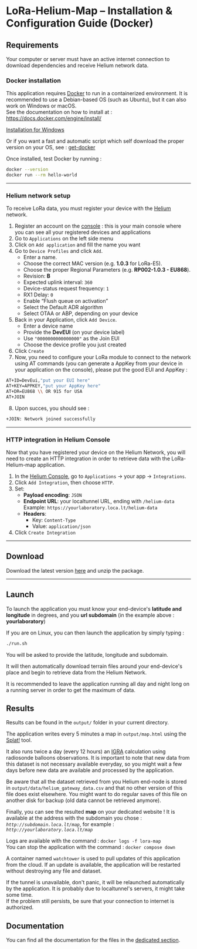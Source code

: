 # LoRa-Helium-Map – Installation & Configuration Guide (Docker)

## Requirements

Your computer or server must have an active internet connection to download dependencies and receive Helium network data.

### Docker installation

This application requires [Docker](https://www.docker.com/) to run in a containerized environment. It is recommended to use a Debian-based OS (such as Ubuntu), but it can also work on Windows or macOS.  
See the documentation on how to install at : https://docs.docker.com/engine/install/

[Installation for Windows](https://docs.docker.com/desktop/setup/install/windows-install/)

Or if you want a fast and automatic script which self download the proper version on your OS, see : [get-docker](https://get.docker.com/)

Once installed, test Docker by running :
```bash
docker --version
docker run --rm hello-world
```

---

### Helium network setup

To receive LoRa data, you must register your device with the [Helium](https://www.helium.com/) network.

1.  Register an account on the [console](https://console.helium-iot.xyz/front/) : this is your main console where you can see all your registered devices and applications
2.  Go to `Applications` on the left side menu
3.  Click on `Add application` and fill the name you want
3. Go to `Device Profiles` and click `Add`.
   - Enter a name.
   - Choose the correct MAC version (e.g. **1.0.3** for LoRa-E5).
   - Choose the proper Regional Parameters (e.g. **RP002-1.0.3 - EU868**).
   - Revision: **B**
   - Expected uplink interval: `360`
   - Device-status request frequency: `1`
   - RX1 Delay: `0`
   - Enable “Flush queue on activation”
   - Select the Default ADR algorithm
   - Select OTAA or ABP, depending on your device
5. Back in your Application, click `Add Device`.
   - Enter a device name
   - Provide the **DevEUI** (on your device label)
   - Use `"0000000000000000"` as the Join EUI
   - Choose the device profile you just created
6. Click `Create`
7. Now, you need to configure your LoRa module to connect to the network using AT commands (you can generate a AppKey from your device in your application on the console), please put the good EUI and AppKey :

```bash
AT+ID=DevEui,"put your EUI here"
AT+KEY=APPKEY,"put your AppKey here"
AT+DR=EU868 \\ OR 915 for USA
AT+JOIN
```
8.  Upon succes, you should see :
```bash
+JOIN: Network joined successfully
```

---

### HTTP integration in Helium Console

Now that you have registered your device on the Helium Network, you will need to create an HTTP integration in order to retrieve data with the LoRa-Helium-map application.

1. In the [Helium Console](https://console.helium-iot.xyz/front/), go to `Applications` → your app → `Integrations`.
2. Click `Add Integration`, then choose `HTTP`.
3. Set:
   - **Payload encoding**: `JSON`
   - **Endpoint URL**: your localtunnel URL, ending with `/helium-data`  
     Example: `https://yourlaboratory.loca.lt/helium-data`
   - **Headers**:
     - Key: `Content-Type`
     - Value: `application/json`
4. Click `Create Integration`

---

## Download

Download the latest version [here](https://github.com/Kellemensch/LoRa-Helium-map/releases/download/v3.0.0/lora-helium-map.zip) and unzip the package.

---

## Launch

To launch the application you must know your end-device's __latitude and longitude__ in degrees, and you __url subdomain__ (in the example above : __yourlaboratory__)

If you are on Linux, you can then launch the application by simply typing :
```bash
./run.sh
```
You will be asked to provide the latitude, longitude and subdomain.

It will then automatically download terrain files around your end-device's place and begin to retrieve data from the Helium Network.

It is recommended to leave the application running all day and night long on a running server in order to get the maximum of data.

## Results

Results can be found in the `output/` folder in your current directory.

The application writes every 5 minutes a map in `output/map.html` using the [Splat!](https://www.qsl.net/kd2bd/splat.html) tool.

It also runs twice a day (every 12 hours) an [IGRA](https://www.ncei.noaa.gov/products/weather-balloon/integrated-global-radiosonde-archive) calculation using radiosonde balloons observations. It is important to note that new data from this dataset is not necessary available everyday, so you might wait a few days before new data are available and processed by the application.

Be aware that all the dataset retrieved from you Helium end-node is stored in `output/data/helium_gateway_data.csv` and that no other version of this file does exist elsewhere. You might want to do regular saves of this file on another disk for backup (old data cannot be retrieved anymore).

Finally, you can see the resulted __map__ on your dedicated website ! It is available at the address with the subdomain you chose : *`http://subdomain.loca.lt/map`*, for example : *`http://yourlaboratory.loca.lt/map`*

Logs are available with the command : `docker logs -f lora-map`  
You can stop the application with the command : `docker compose down`

A container named `watchtower` is used to pull updates of this application from the cloud. If an update is available, the application will be restarted without destroying any file and dataset.

If the tunnel is unavailable, don't panic, it will be relaunched automatically by the application. It is probably due to localtunnel's servers, it might take some time.  
If the problem still persists, be sure that your connection to internet is authorized.

## Documentation

You can find all the documentation for the files in the [dedicated section](docker_documentation.md).